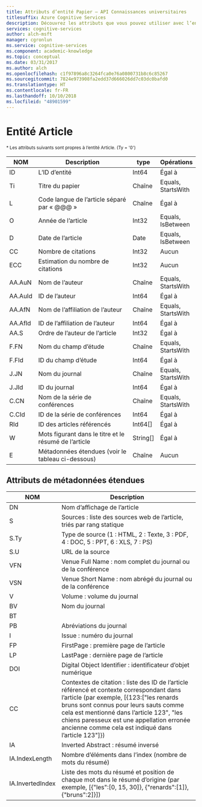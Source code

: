 ```yaml
---
title: Attributs d’entité Papier – API Connaissances universitaires
titlesuffix: Azure Cognitive Services
description: Découvrez les attributs que vous pouvez utiliser avec l’entité Papier dans l’API Connaissances universitaires.
services: cognitive-services
author: alch-msft
manager: cgronlun
ms.service: cognitive-services
ms.component: academic-knowledge
ms.topic: conceptual
ms.date: 03/31/2017
ms.author: alch
ms.openlocfilehash: c1f97896a8c3264fca0e76a0800731b8c6c85267
ms.sourcegitcommit: 7824e973908fa2edd37d666026dd7c03dc0bafd0
ms.translationtype: HT
ms.contentlocale: fr-FR
ms.lasthandoff: 10/10/2018
ms.locfileid: "48901599"
---
```

# <a name="paper-entity"></a>Entité Article

<sub> * Les attributs suivants sont propres à l’entité Article. (Ty = '0') </sub>


NOM    |Description                                        |type       | Opérations
------- | ------------------------------------------------- | --------- | ----------------------------
ID      |L’ID d’entité                                          |Int64      |Égal à
Ti      |Titre du papier                                        |Chaîne     |Equals,<br/>StartsWith
L       |Code langue de l’article séparé par « \@@@ »            |Chaîne     |Égal à
O       |Année de l’article                                         |Int32      |Equals,<br/>IsBetween
D       |Date de l’article                                         |Date       |Equals,<br/>IsBetween
CC      |Nombre de citations                                     |Int32      |Aucun  
ECC     |Estimation du nombre de citations                           |Int32      |Aucun
AA.AuN  |Nom de l’auteur                                        |Chaîne     |Equals,<br/>StartsWith
AA.AuId |ID de l’auteur                                          |Int64      |Égal à
AA.AfN  |Nom de l’affiliation de l’auteur                            |Chaîne     |Equals,<br/>StartsWith
AA.AfId |ID de l’affiliation de l’auteur                              |Int64      |Égal à
AA.S    |Ordre de l’auteur de l’article                         |Int32      |Égal à
F.FN    |Nom du champ d’étude                                |Chaîne     |Equals,<br/>StartsWith
F.FId   |ID du champ d’étude                                  |Int64      |Égal à
J.JN    |Nom du journal                                       |Chaîne     |Equals,<br/>StartsWith
J.JId   |ID du journal                                         |Int64      |Égal à
C.CN    |Nom de la série de conférences                             |Chaîne     |Equals,<br/>StartsWith
C.CId   |ID de la série de conférences                               |Int64      |Égal à
RId     |ID des articles référencés                              |Int64[]    |Égal à
W       |Mots figurant dans le titre et le résumé de l’article                |String[]   |Égal à
E       |Métadonnées étendues (voir le tableau ci-dessous)                |Chaîne     |Aucun  
        


## <a name="extended-metadata-attributes"></a>Attributs de métadonnées étendues ##

NOM    | Description               
--------|---------------------------    
DN      | Nom d’affichage de l’article 
S       | Sources : liste des sources web de l’article, triés par rang statique
S.Ty    | Type de source (1 : HTML, 2 : Texte, 3 : PDF, 4 : DOC, 5 : PPT, 6 : XLS, 7 : PS)
S.U     | URL de la source
VFN     | Venue Full Name : nom complet du journal ou de la conférence
VSN     | Venue Short Name : nom abrégé du journal ou de la conférence
V       | Volume : volume du journal
BV      | Nom du journal
BT      | 
PB      | Abréviations du journal
I       | Issue : numéro du journal
FP      | FirstPage : première page de l’article
LP      | LastPage : dernière page de l’article
DOI     | Digital Object Identifier : identificateur d’objet numérique
CC      | Contextes de citation : liste des ID de l’article référencé et contexte correspondant dans l’article (par exemple, [{123:["les renards bruns sont connus pour leurs sauts comme cela est mentionné dans l’article 123", "les chiens paresseux est une appellation erronée ancienne comme cela est indiqué dans l’article 123"]})
IA      | Inverted Abstract : résumé inversé
IA.IndexLength| Nombre d’éléments dans l’index (nombre de mots du résumé)
IA.InvertedIndex| Liste des mots du résumé et position de chaque mot dans le résumé d’origine (par exemple, [{"les":[0, 15, 30]}, {"renards":[1]}, {"bruns":2]}])
